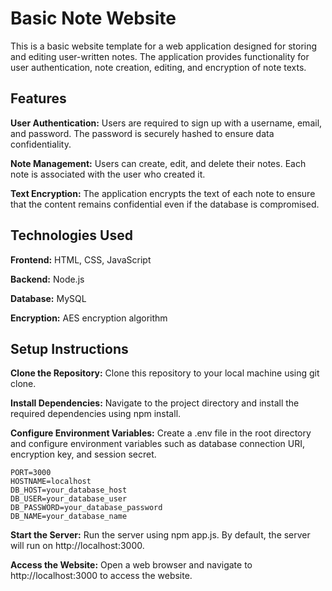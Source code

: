# Basic Note Website
This is a basic website template for a web application designed for storing and editing user-written notes. The application provides functionality for user authentication, note creation, editing, and encryption of note texts.

## Features
**User Authentication:** Users are required to sign up with a username, email, and password. The password is securely hashed to ensure data confidentiality.

**Note Management:** Users can create, edit, and delete their notes. Each note is associated with the user who created it.

**Text Encryption:** The application encrypts the text of each note to ensure that the content remains confidential even if the database is compromised.

## Technologies Used
**Frontend:** HTML, CSS, JavaScript

**Backend:** Node.js

**Database:** MySQL

**Encryption:** AES encryption algorithm

## Setup Instructions

**Clone the Repository:** Clone this repository to your local machine using git clone.

**Install Dependencies:** Navigate to the project directory and install the required dependencies using npm install.

**Configure Environment Variables:** Create a .env file in the root directory and configure environment variables such as database connection URI, encryption key, and session secret.

```
PORT=3000
HOSTNAME=localhost
DB_HOST=your_database_host
DB_USER=your_database_user
DB_PASSWORD=your_database_password
DB_NAME=your_database_name
```
**Start the Server:** Run the server using npm app.js. By default, the server will run on http://localhost:3000.

**Access the Website:** Open a web browser and navigate to http://localhost:3000 to access the website.
